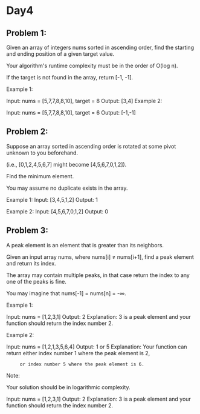 # Day4

## Problem 1:

Given an array of integers nums sorted in ascending order, find the starting and ending position of a given target value.

Your algorithm's runtime complexity must be in the order of O(log n).

If the target is not found in the array, return [-1, -1].

Example 1:

Input: nums = [5,7,7,8,8,10], target = 8
Output: [3,4]
Example 2:

Input: nums = [5,7,7,8,8,10], target = 6
Output: [-1,-1]

## Problem 2:

Suppose an array sorted in ascending order is rotated at some pivot unknown to you beforehand.

(i.e., [0,1,2,4,5,6,7] might become [4,5,6,7,0,1,2]).

Find the minimum element.

You may assume no duplicate exists in the array.

Example 1:
Input: [3,4,5,1,2]
Output: 1

Example 2:
Input: [4,5,6,7,0,1,2]
Output: 0

## Problem 3:
A peak element is an element that is greater than its neighbors.

Given an input array nums, where nums[i] ≠ nums[i+1], find a peak element and return its index.

The array may contain multiple peaks, in that case return the index to any one of the peaks is fine.

You may imagine that nums[-1] = nums[n] = -∞.

Example 1:

Input: nums = [1,2,3,1] Output: 2 Explanation: 3 is a peak element and your function should return the index number 2. 

Example 2:

Input: nums = [1,2,1,3,5,6,4] Output: 1 or 5 Explanation: Your function can return either index number 1 where the peak element is 2,

         or index number 5 where the peak element is 6.
Note:

Your solution should be in logarithmic complexity.

Input: nums = [1,2,3,1]
Output: 2
Explanation: 3 is a peak element and your function should return the index number 2.
